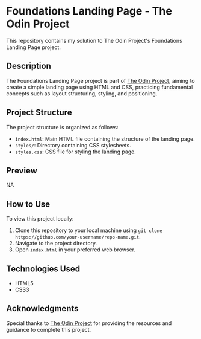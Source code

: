 
# Foundations Landing Page - The Odin Project

This repository contains my solution to The Odin Project's Foundations Landing Page project.

## Description

The Foundations Landing Page project is part of [The Odin Project](https://www.theodinproject.com/), aiming to create a simple landing page using HTML and CSS, practicing fundamental concepts such as layout structuring, styling, and positioning.


## Project Structure

The project structure is organized as follows:

- `index.html`: Main HTML file containing the structure of the landing page.
- `styles/`: Directory containing CSS stylesheets.
- `styles.css`: CSS file for styling the landing page.

## Preview

NA

## How to Use

To view this project locally:

1. Clone this repository to your local machine using `git clone https://github.com/your-username/repo-name.git`.
2. Navigate to the project directory.
3. Open `index.html` in your preferred web browser.

## Technologies Used

- HTML5
- CSS3

## Acknowledgments

Special thanks to [The Odin Project](https://www.theodinproject.com/) for providing the resources and guidance to complete this project.


